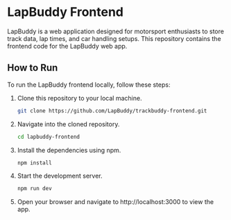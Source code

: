 # LapBuddy Frontend

LapBuddy is a web application designed for motorsport enthusiasts to store track data, lap times, and car handling setups. This repository contains the frontend code for the LapBuddy web app.

## How to Run

To run the LapBuddy frontend locally, follow these steps:

1. Clone this repository to your local machine.
   ```bash
   git clone https://github.com/LapBuddy/trackbuddy-frontend.git

2. Navigate into the cloned repository.
    ```bash
   cd lapbuddy-frontend

3. Install the dependencies using npm.
   ```bash
   npm install

4. Start the development server.
   ```bash
   npm run dev

5. Open your browser and navigate to http://localhost:3000 to view the app.

   
